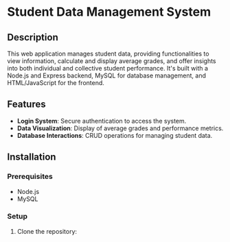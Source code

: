 # Student Data Management System

## Description
This web application manages student data, providing functionalities to view information, calculate and display average grades, and offer insights into both individual and collective student performance. It's built with a Node.js and Express backend, MySQL for database management, and HTML/JavaScript for the frontend.

## Features
- **Login System**: Secure authentication to access the system.
- **Data Visualization**: Display of average grades and performance metrics.
- **Database Interactions**: CRUD operations for managing student data.

## Installation

### Prerequisites
- Node.js
- MySQL

### Setup
1. Clone the repository:
